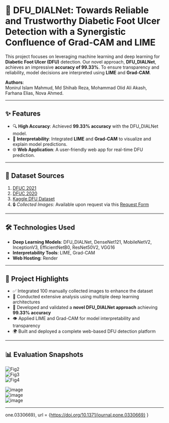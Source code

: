 # 🦶 DFU_DIALNet: Towards Reliable and Trustworthy Diabetic Foot Ulcer Detection with a Synergistic Confluence of Grad-CAM and LIME

This project focuses on leveraging machine learning and deep learning for **Diabetic Foot Ulcer (DFU)** detection. Our novel approach, **DFU_DIALNet**, achieves an impressive **accuracy of 99.33%**. To ensure transparency and reliability, model decisions are interpreted using **LIME** and **Grad-CAM**.

**Authors**:  
Monirul Islam Mahmud, Md Shihab Reza, Mohammad Olid Ali Akash, Farhana Elias, Nova Ahmed.

---

## ✨ Features

- 🔍 **High Accuracy**: Achieved **99.33% accuracy** with the DFU_DIALNet model.  
- 🧠 **Interpretability**: Integrated **LIME** and **Grad-CAM** to visualize and explain model predictions.  
- 🌐 **Web Application**: A user-friendly web app for real-time DFU prediction.  

---

## 📂 Dataset Sources

1. [DFUC 2021](https://dfu-challenge.github.io/dfuc2021.html)  
2. [DFUC 2020](https://dfu-challenge.github.io/dfuc2020.html)  
3. [Kaggle DFU Dataset](https://www.kaggle.com/datasets/laithjj/diabetic-foot-ulcer-dfu)  
4. 🔒 *Collected Images*: Available upon request via this [Request Form](https://forms.gle/bK4NsZtgArDkDwRAA)

---


## 🛠️ Technologies Used

- **Deep Learning Models**: DFU_DIALNet, DenseNet121, MobileNetV2, InceptionV3, EfficientNetB0, ResNet50V2, VGG16  
- **Interpretability Tools**: LIME, Grad-CAM  
- **Web Hosting**: Render  

---

## 📌 Project Highlights

- ✅ Integrated 100 manually collected images to enhance the dataset  
- 🔬 Conducted extensive analysis using multiple deep learning architectures  
- 🧪 Developed and validated a **novel DFU_DIALNet approach** achieving **99.33% accuracy**  
- 👁️ Applied LIME and Grad-CAM for model interpretability and transparency  
- 🌍 Built and deployed a complete web-based DFU detection platform  

---

## 📊 Evaluation Snapshots

![Fig2](https://github.com/user-attachments/assets/1ebcb011-1173-4cd0-96c9-9aa5657886ef)  
![Fig3](https://github.com/user-attachments/assets/397e1fba-e2f1-4525-a9a6-0c29b3a9d395)  
![Fig4](https://github.com/user-attachments/assets/52f13589-3283-486c-8c4d-0ec0c3bc267c)  

![image](https://github.com/Monirul-Islam-Mahmud/Diabetic-Foot-Ulcer-Detection/assets/59494761/5482377d-e0ce-43ff-8de3-38fdce536359)  
![image](https://github.com/Monirul-Islam-Mahmud/Diabetic-Foot-Ulcer-Detection/assets/59494761/0693de4d-d83e-47f8-90da-32b543db4f57)  
![image](https://github.com/user-attachments/assets/2d674aa0-5629-42ca-ab7c-32fed65536c8)

---

one.0330669},
  url       = {https://doi.org/10.1371/journal.pone.0330669}
}
